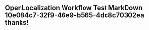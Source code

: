 <properties
ms.topic="hero-topic"
ms.test1="hero-topic"
ms.test2="test"/>

## OpenLocalization Workflow Test MarkDown 10e084c7-32f9-46e9-b565-4dc8c70302ea thanks!
